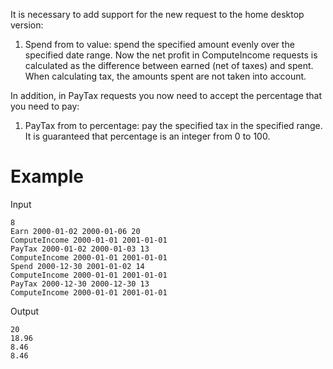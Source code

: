 It is necessary to add support for the new request to the home desktop version:

1. Spend from to value: spend the specified amount evenly over the specified date range. Now the net profit in ComputeIncome requests is calculated as the difference between earned (net of taxes) and spent. When calculating tax, the amounts spent are not taken into account.

In addition, in PayTax requests you now need to accept the percentage that you need to pay:

1. PayTax from to percentage: pay the specified tax in the specified range. It is guaranteed that percentage is an integer from 0 to 100.

# Example

Input
```
8
Earn 2000-01-02 2000-01-06 20
ComputeIncome 2000-01-01 2001-01-01
PayTax 2000-01-02 2000-01-03 13
ComputeIncome 2000-01-01 2001-01-01
Spend 2000-12-30 2001-01-02 14
ComputeIncome 2000-01-01 2001-01-01
PayTax 2000-12-30 2000-12-30 13
ComputeIncome 2000-01-01 2001-01-01
```
Output
```
20
18.96
8.46
8.46
```
